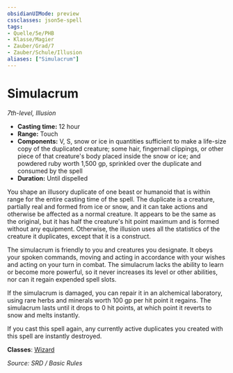 ```yaml
---
obsidianUIMode: preview
cssclasses: json5e-spell
tags:
- Quelle/5e/PHB
- Klasse/Magier
- Zauber/Grad/7
- Zauber/Schule/Illusion
aliases: ["Simulacrum"]
---
```

# Simulacrum
*7th-level, Illusion*  

- **Casting time:** 12 hour
- **Range:** Touch
- **Components:** V, S, snow or ice in quantities sufficient to make a life-size copy of the duplicated creature; some hair, fingernail clippings, or other piece of that creature's body placed inside the snow or ice; and powdered ruby worth 1,500 gp, sprinkled over the duplicate and consumed by the spell
- **Duration:** Until dispelled

You shape an illusory duplicate of one beast or humanoid that is within range for the entire casting time of the spell. The duplicate is a creature, partially real and formed from ice or snow, and it can take actions and otherwise be affected as a normal creature. It appears to be the same as the original, but it has half the creature's hit point maximum and is formed without any equipment. Otherwise, the illusion uses all the statistics of the creature it duplicates, except that it is a construct.

The simulacrum is friendly to you and creatures you designate. It obeys your spoken commands, moving and acting in accordance with your wishes and acting on your turn in combat. The simulacrum lacks the ability to learn or become more powerful, so it never increases its level or other abilities, nor can it regain expended spell slots.

If the simulacrum is damaged, you can repair it in an alchemical laboratory, using rare herbs and minerals worth 100 gp per hit point it regains. The simulacrum lasts until it drops to 0 hit points, at which point it reverts to snow and melts instantly.

If you cast this spell again, any currently active duplicates you created with this spell are instantly destroyed.

**Classes**: [Wizard](../Klassen/Magier.md)

*Source: SRD / Basic Rules*